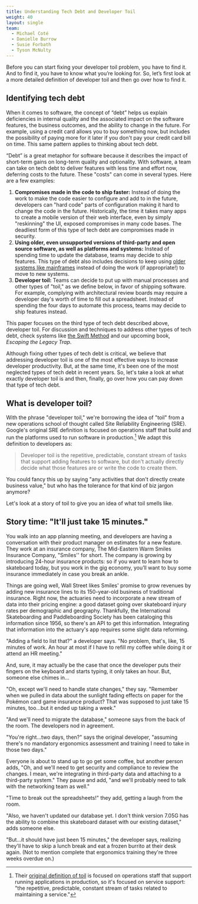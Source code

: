 ```yaml
---
title: Understanding Tech Debt and Developer Toil
weight: 40
layout: single
team:
  - Michael Coté
  - Danielle Burrow
  - Susie Forbath
  - Tyson McNulty
---
```


Before you can start fixing your developer toil problem, you have to find it. And to find it, you have to know what you’re looking for. So, let’s first look at a more detailed definition of developer toil and then go over how to find it.

## Identifying tech debt

When it comes to software, the concept of “debt” helps us explain deficiencies in internal quality and the associated impact on the software features, the business outcomes, and the ability to change in the future. For example, using a credit card allows you to buy something now, but includes the possibility of paying more for it later if you don't pay your credit card bill on time. This same pattern applies to thinking about tech debt.

“Debt” is a great metaphor for software because it describes the impact of short-term gains on long-term quality and optionality. With software, a team can take on tech debt to deliver features with less time and effort now, deferring costs to the future. These "costs" can come in several types. Here are a few examples:

1. **Compromises made in the code to ship faster:** Instead of doing the work to make the code easier to configure and add to in the future, developers can "hard code" parts of configuration making it hard to change the code in the future. Historically, the time it takes many apps to create a mobile version of their web interface, even by simply "reskinning" the UI, exposed compromises in many code bases. The deadliest form of this type of tech debt are compromises made in security.
2. **Using older, even unsupported versions of third-party and open source software, as well as platforms and systems:** Instead of spending time to update the database, teams may decide to ship features. This type of debt also includes decisions to keep using [older systems like mainframes](https://www.computerweekly.com/feature/Why-post-pandemic-reskilling-must-focus-on-mainframes) instead of doing the work (if appropriate!) to move to new systems.
3. **Developer toil:** Teams can decide to put up with manual processes and other types of "toil," as we define below, in favor of shipping software. For example, complying with architectural review boards may require a developer day's worth of time to fill out a spreadsheet. Instead of spending the four days to automate this process, teams may decide to ship features instead.

This paper focuses on the third type of tech debt described above, developer toil. For discussion and techniques to address other types of tech debt, check systems like [the Swift Method](https://tanzu.vmware.com/developer/practices/swift-method/?utm_source=cote&utm_medium=whitepaper&utm_content=devtoil&utm_campaign=devrel) and our upcoming book, _Escaping the Legacy Trap_.

Although fixing other types of tech debt is critical, we believe that addressing developer toil is one of the most effective ways to increase developer productivity. But, at the same time, it's been one of the most neglected types of tech debt in recent years. So, let's take a look at what exactly developer toil is and then, finally, go over how you can pay down that type of tech debt.

## What is developer toil?

With the phrase "developer toil," we're borrowing the idea of "toil" from a new operations school of thought called Site Reliability Engineering (SRE). Google's original SRE definition is focused on operations staff that build and run the platforms used to run software in production.[^4] We adapt this definition to developers as:

> Developer toil is the repetitive, predictable, constant stream of tasks that support adding features to software, but don't actually directly decide what those features are or write the code to create them.

You could fancy this up by saying "any activities that don't directly create business value," but who has the tolerance for that kind of biz jargon anymore?

Let's look at a story of toil to give you an idea of what toil smells like.

## Story time: "It'll just take 15 minutes."

You walk into an app planning meeting, and developers are having a conversation with their product manager on estimates for a new feature. They work at an insurance company, The Mid-Eastern Warm Smiles Insurance Company, "Smiles'' for short. The company is growing by introducing 24-hour insurance products: so if you want to learn how to skateboard today, but you work in the gig economy, you’ll want to buy some insurance immediately in case you break an ankle.

Things are going well, Wall Street likes Smiles' promise to grow revenues by adding new insurance lines to its 150-year-old business of traditional insurance. Right now, the actuaries need to incorporate a new stream of data into their pricing engine: a good dataset going over skateboard injury rates per demographic and geography. Thankfully, the International Skateboarding and Paddleboarding Society has been cataloging this information since 1956, so there's an API to get this information. Integrating that information into the actuary's app requires some slight data reforming.

"Adding a field to list that?" a developer says. "No problem, that's, like, 15 minutes of work. An hour at most if I have to refill my coffee while doing it or attend an HR meeting."

And, sure, it may actually be the case that once the developer puts their fingers on the keyboard and starts typing, it only takes an hour. But, someone else chimes in...

"Oh, except we'll need to handle state changes," they say. "Remember when we pulled in data about the sunlight fading effects on paper for the Pokémon card game insurance product? That was supposed to just take 15 minutes, too…but it ended up taking a week."

"And we'll need to migrate the database," someone says from the back of the room. The developers nod in agreement.

"You're right…two days, then?" says the original developer, "assuming there's no mandatory ergonomics assessment and training I need to take in those two days."

Everyone is about to stand up to go get some coffee, but another person adds, "Oh, and we'll need to get security and compliance to review the changes. I mean, we're integrating in third-party data and attaching to a third-party system." They pause and add, "and we'll probably need to talk with the networking team as well."

"Time to break out the spreadsheets!" they add, getting a laugh from the room.

"Also, we haven't updated our database yet. I don't think version 7.05G has the ability to combine this skateboard dataset with our existing dataset," adds someone else.

"But...it should have just been 15 minutes," the developer says, realizing they'll have to skip a lunch break and eat a frozen burrito at their desk again. (Not to mention complete that ergonomics training they're three weeks overdue on.)

[^4]: Their [original definition of toil](https://sre.google/workbook/eliminating-toil/) is focused on operations staff that support running applications in production, so it's focused on service support: "the repetitive, predictable, constant stream of tasks related to maintaining a service."
